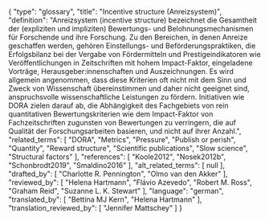 {
    "type": "glossary",
    "title": "Incentive structure (Anreizsystem)",
    "definition": "Anreizsystem (incentive structure) bezeichnet die Gesamtheit der (expliziten und impliziten) Bewertungs- und Belohnungsmechanismen für Forschende und ihre Forschung. Zu den Bereichen, in denen Anreize geschaffen werden, gehören Einstellungs- und Beförderungspraktiken, die Erfolgsbilanz bei der Vergabe von Fördermitteln und Prestigeindikatoren wie Veröffentlichungen in Zeitschriften mit hohem Impact-Faktor, eingeladene Vorträge, Herausgeber:innenschaften und Auszeichnungen. Es wird allgemein angenommen, dass diese Kriterien oft nicht mit dem Sinn und Zweck von Wissenschaft übereinstimmen und daher nicht geeignet sind, anspruchsvolle wissenschaftliche Leistungen zu fördern. Initiativen wie DORA zielen darauf ab, die Abhängigkeit des Fachgebiets von rein quantitativen Bewertungskriterien wie dem Impact-Faktor von Fachzeitschriften zugunsten von Bewertungen zu verringern, die auf Qualität der Forschungsarbeiten basieren, und nicht auf ihrer Anzahl.",
    "related_terms": [
        "DORA",
        "Metrics",
        "Pressure",
        "Publish or perish",
        "Quantity",
        "Reward structure",
        "Scientific publications",
        "Slow science",
        "Structural factors"
    ],
    "references": [
        "Koole2012",
        "Nosek2012b",
        "Schonbrodt2019",
        "Smaldino2016"
    ],
    "alt_related_terms": [
        null
    ],
    "drafted_by": [
        "Charlotte R. Pennington",
        "Olmo van den Akker"
    ],
    "reviewed_by": [
        "Helena Hartmann",
        "Flávio Azevedo",
        "Robert M. Ross",
        "Graham Reid",
        "Suzanne L. K. Stewart"
    ],
    "language": "german",
    "translated_by": [
        "Bettina MJ Kern",
        "Helena Hartmann"
    ],
    "translation_reviewed_by": [
        "Jennifer Mattschey"
    ]
}
